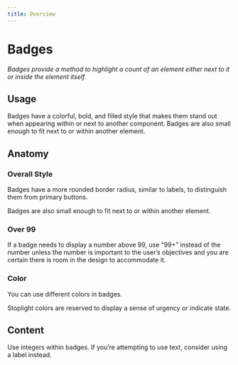 ```yaml
---
title: Overview
---
```


# Badges

_Badges provide a method to highlight a count of an element either next to it or inside the element itself._

## Usage

Badges have a colorful, bold, and filled style that makes them stand out when appearing within or next to another component. Badges are also small enough to fit next to or within another element.

<!-- [//]: # IMAGE - London (location) (14) -->

<!-- [//]: # Types -->

## Anatomy

### Overall Style

Badges have a more rounded border radius, similar to labels, to distinguish them from primary buttons.

Badges are also small enough to fit next to or within another element.

### Over 99

If a badge needs to display a number above 99, use “99+” instead of the number unless the number is important to the user’s objectives and you are certain there is room in the design to accommodate it.

<!-- [//]: # IMAGE - inbox (1) -->

### Color

You can use different colors in badges.

Stoplight colors are reserved to display a sense of urgency or indicate state.

<!-- [//]: # IMAGE - notifications (12) -->

<!-- [//]: # Behavior -->

<!-- [//]: # Placement -->

## Content

Use integers within badges. If you’re attempting to use text, consider using a label instead.
